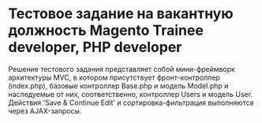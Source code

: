 # Тестовое задание на вакантную должность Magento Trainee developer, PHP developer

Решение тестового задания представляет собой мини-фреймворк архитектуры MVC, в котором присутствует фронт-контроллер (index.php), базовые контроллер Base.php и модель Model.php и наследуемые от них, соответственно, контроллер Users и модель User.
Действия 'Save & Continue Edit' и сортировка-фильтрация выполняются через AJAX-запросы.